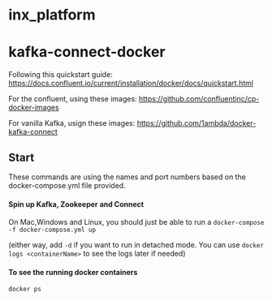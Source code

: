 # inx_platform
# kafka-connect-docker
Following this quickstart guide: https://docs.confluent.io/current/installation/docker/docs/quickstart.html

For the confluent, using these images:
https://github.com/confluentinc/cp-docker-images

For vanilla Kafka, usign these images:
https://github.com/1ambda/docker-kafka-connect


## Start

These commands are using the names and port numbers based on the docker-compose.yml file provided.

#### Spin up Kafka, Zookeeper and Connect

On Mac,Windows and Linux, you should just be able to run a `docker-compose -f docker-compose.yml up`


(either way, add `-d` if you want to run in detached mode. You can use `docker logs <containerName>` to see the logs later if needed)

#### To see the running docker containers
`docker ps`